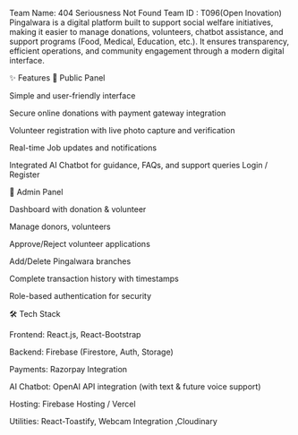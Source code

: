 Team Name: 404 Seriousness Not Found 
Team ID : T096(Open Inovation)
Pingalwara is a digital platform built to support social welfare initiatives, making it easier to manage donations, volunteers, chatbot assistance, and support programs (Food, Medical, Education, etc.). It ensures transparency, efficient operations, and community engagement through a modern digital interface.

✨ Features
🔹 Public Panel

Simple and user-friendly interface

Secure online donations with payment gateway integration

Volunteer registration with live photo capture and verification

Real-time Job updates and notifications

Integrated AI Chatbot for guidance, FAQs, and support queries
Login / Register

🔹 Admin Panel

Dashboard with donation & volunteer 

Manage donors, volunteers

Approve/Reject volunteer applications

Add/Delete Pingalwara branches

Complete transaction history with timestamps

Role-based authentication for security


🛠️ Tech Stack

Frontend: React.js, React-Bootstrap

Backend: Firebase (Firestore, Auth, Storage)

Payments: Razorpay Integration

AI Chatbot: OpenAI API integration (with text & future voice support)

Hosting: Firebase Hosting / Vercel

Utilities: React-Toastify, Webcam Integration ,Cloudinary
